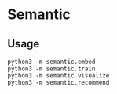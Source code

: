 Semantic
========

Usage
-----

```
python3 -m semantic.embed
python3 -m semantic.train
python3 -m semantic.visualize
python3 -m semantic.recommend
```
